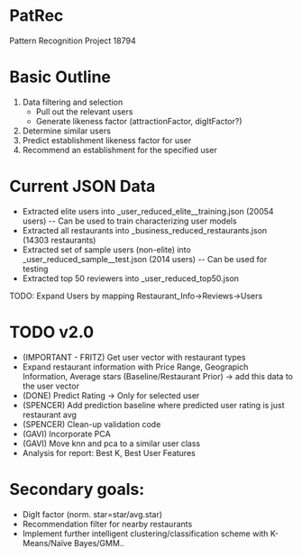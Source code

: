 PatRec
======

Pattern Recognition Project 18794

Basic Outline
=============

1) Data filtering and selection
	- Pull out the relevant users
	- Generate likeness factor (attractionFactor, digItFactor?)
2) Determine similar users
3) Predict establishment likeness factor for user
4) Recommend an establishment for the specified user

Current JSON Data
=================
- Extracted elite users into _user_reduced_elite__training.json (20054 users) -- Can be used to train characterizing user models
- Extracted all restaurants into _business_reduced_restaurants.json (14303 restaurants)
- Extracted set of sample users (non-elite) into _user_reduced_sample__test.json (2014 users) -- Can be used for testing
- Extracted top 50 reviewers into _user_reduced_top50.json

TODO: Expand Users by mapping Restaurant_Info->Reviews->Users

TODO v2.0
=========
- (IMPORTANT - FRITZ) Get user vector with restaurant types
- Expand restaurant information with Price Range, Geograpich Information, Average stars (Baseline/Restaurant Prior) -> add this data to the user vector
- (DONE) Predict Rating -> Only for selected user
- (SPENCER) Add prediction baseline where predicted user rating is just restaurant avg
- (SPENCER) Clean-up validation code
- (GAVI) Incorporate PCA
- (GAVI) Move knn and pca to a similar user class
- Analysis for report: Best K, Best User Features

Secondary goals:
================
- DigIt factor (norm. star=star/avg.star)
- Recommendation filter for nearby restaurants
- Implement further intelligent clustering/classification scheme with K-Means/Naïve Bayes/GMM..
